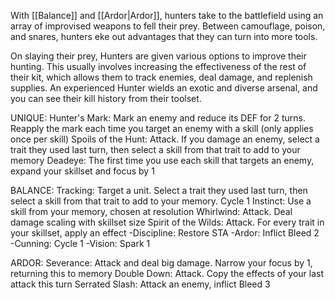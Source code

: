 With [[Balance]] and [[Ardor|Ardor]], hunters take to the battlefield using an array of improvised weapons to fell their prey. Between camouflage, poison, and snares, hunters eke out advantages that they can turn into more tools.

On slaying their prey, Hunters are given various options to improve their hunting. This usually involves increasing the effectiveness of the rest of their kit, which allows them to track enemies, deal damage, and replenish supplies. An experienced Hunter wields an exotic and diverse arsenal, and you can see their kill history from their toolset.

UNIQUE:
Hunter's Mark: Mark an enemy and reduce its DEF for 2 turns. Reapply the mark each time you target an enemy with a skill (only applies once per skill)
Spoils of the Hunt: Attack. If you damage an enemy, select a trait they used last turn, then select a skill from that trait to add to your memory
Deadeye: The first time you use each skill that targets an enemy, expand your skillset and focus by 1

BALANCE:
Tracking: Target a unit. Select a trait they used last turn, then select a skill from that trait to add to your memory. Cycle 1
Instinct: Use a skill from your memory, chosen at resolution
Whirlwind: Attack. Deal damage scaling with skillset size
Spirit of the Wilds: Attack. For every trait in your skillset, apply an effect
-Discipline: Restore STA
-Ardor: Inflict Bleed 2
-Cunning: Cycle 1
-Vision: Spark 1

ARDOR:
Severance: Attack and deal big damage. Narrow your focus by 1, returning this to memory
Double Down: Attack. Copy the effects of your last attack this turn
Serrated Slash: Attack an enemy, inflict Bleed 3